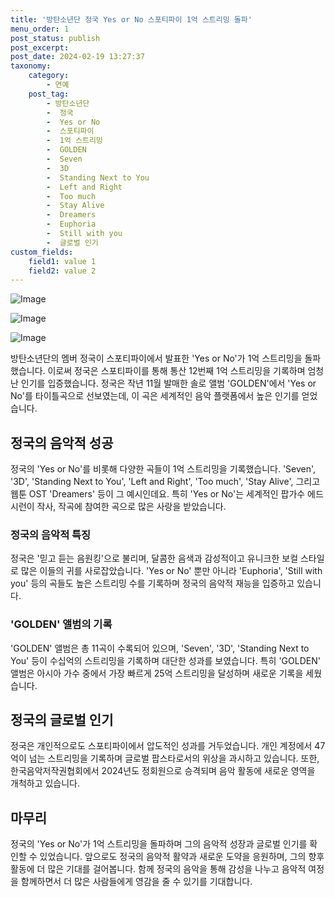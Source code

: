 ```yaml
---
title: '방탄소년단 정국 Yes or No 스포티파이 1억 스트리밍 돌파'
menu_order: 1
post_status: publish
post_excerpt: 
post_date: 2024-02-19 13:27:37
taxonomy:
    category:
        - 연예
    post_tag:
        - 방탄소년단
        -  정국
        -  Yes or No
        -  스포티파이
        -  1억 스트리밍
        -  GOLDEN
        -  Seven
        -  3D
        -  Standing Next to You
        -  Left and Right
        -  Too much
        -  Stay Alive
        -  Dreamers
        -  Euphoria
        -  Still with you
        -  글로벌 인기
custom_fields:
    field1: value 1
    field2: value 2
---
```


![Image](https://ssl.pstatic.net/mimgnews/image/108/2024/02/13/0003214431_001_20240213070801198.jpg?type=w540)

![Image](https://mimgnews.pstatic.net/image/108/2024/02/13/0003214431_002_20240213070801323.jpg?type=w540)

![Image](https://ssl.pstatic.net/mimgnews/image/108/2024/02/13/0003214431_003_20240213070801548.jpg?type=w540)

방탄소년단의 멤버 정국이 스포티파이에서 발표한 'Yes or No'가 1억 스트리밍을 돌파했습니다. 이로써 정국은 스포티파이를 통해 통산 12번째 1억 스트리밍을 기록하며 엄청난 인기를 입증했습니다. 정국은 작년 11월 발매한 솔로 앨범 'GOLDEN'에서 'Yes or No'를 타이틀곡으로 선보였는데, 이 곡은 세계적인 음악 플랫폼에서 높은 인기를 얻었습니다.
## 정국의 음악적 성공
정국의 'Yes or No'를 비롯해 다양한 곡들이 1억 스트리밍을 기록했습니다. 'Seven', '3D', 'Standing Next to You', 'Left and Right', 'Too much', 'Stay Alive', 그리고 웹툰 OST 'Dreamers' 등이 그 예시인데요. 특히 'Yes or No'는 세계적인 팝가수 에드 시런이 작사, 작곡에 참여한 곡으로 많은 사랑을 받았습니다.
### 정국의 음악적 특징
정국은 '믿고 듣는 음원킹'으로 불리며, 달콤한 음색과 감성적이고 유니크한 보컬 스타일로 많은 이들의 귀를 사로잡았습니다. 'Yes or No' 뿐만 아니라 'Euphoria', 'Still with you' 등의 곡들도 높은 스트리밍 수를 기록하며 정국의 음악적 재능을 입증하고 있습니다.
### 'GOLDEN' 앨범의 기록
'GOLDEN' 앨범은 총 11곡이 수록되어 있으며, 'Seven', '3D', 'Standing Next to You' 등이 수십억의 스트리밍을 기록하며 대단한 성과를 보였습니다. 특히 'GOLDEN' 앨범은 아시아 가수 중에서 가장 빠르게 25억 스트리밍을 달성하며 새로운 기록을 세웠습니다.
## 정국의 글로벌 인기
정국은 개인적으로도 스포티파이에서 압도적인 성과를 거두었습니다. 개인 계정에서 47억이 넘는 스트리밍을 기록하며 글로벌 팝스타로서의 위상을 과시하고 있습니다. 또한, 한국음악저작권협회에서 2024년도 정회원으로 승격되며 음악 활동에 새로운 영역을 개척하고 있습니다.
## 마무리
정국의 'Yes or No'가 1억 스트리밍을 돌파하며 그의 음악적 성장과 글로벌 인기를 확인할 수 있었습니다. 앞으로도 정국의 음악적 활약과 새로운 도약을 응원하며, 그의 향후 활동에 더 많은 기대를 걸어봅니다. 함께 정국의 음악을 통해 감성을 나누고 음악적 여정을 함께하면서 더 많은 사람들에게 영감을 줄 수 있기를 기대합니다.
